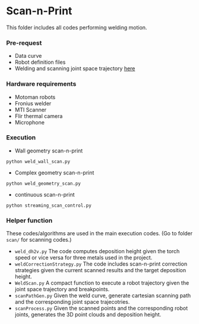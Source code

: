 # Scan-n-Print

This folder includes all codes performing welding motion. 

### Pre-request

* Data curve
* Robot definition files
* Welding and scanning joint space trajectory [here](https://github.com/rpiRobotics/Convergent_Manufacturing_WAAM/tree/main/redundancy_resolution)

### Hardware requirements

* Motoman robots
* Fronius welder
* MTI Scanner
* Flir thermal camera
* Microphone

### Execution

* Wall geometry scan-n-print
```
python weld_wall_scan.py
```

* Complex geometry scan-n-print
```
python weld_geometry_scan.py
```

* continuous scan-n-print
```
python streaming_scan_control.py
```

### Helper function

These codes/algorithms are used in the main execution codes. (Go to folder ```scan/``` for scanning codes.)

* ```weld_dh2v.py``` The code computes deposition height given the torch speed or vice versa for three metals used in the project.
* ```weldCorrectionStrategy.py``` The code includes scan-n-print correction strategies given the current scanned results and the target deposition height.
* ```WeldScan.py``` A compact function to execute a robot trajectory given the joint space trajectory and breakpoints.
* ```scanPathGen.py``` Given the weld curve, generate cartesian scanning path and the corresponding joint space trajecotries.
* ```scanProcess.py``` Given the scanned points and the corresponding robot joints, generates the 3D point clouds and deposition height.